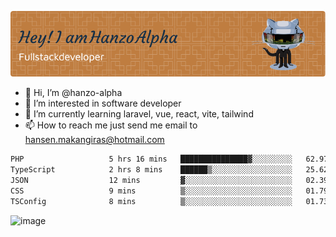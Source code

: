 ![Header](./github-header-image.png)

- 👋 Hi, I’m @hanzo-alpha
- 👀 I’m interested in software developer
- 🌱 I’m currently learning laravel, vue, react, vite, tailwind
- 📫 How to reach me just send me email to hansen.makangiras@hotmail.com 

<!---
hanzo-alpha/hanzo-alpha is a ✨ special ✨ repository because its `README.md` (this file) appears on your GitHub profile.
You can click the Preview link to take a look at your changes.
--->

<!--START_SECTION:waka-->

```txt
PHP                   5 hrs 16 mins   ███████████████▓░░░░░░░░░   62.97 %
TypeScript            2 hrs 8 mins    ██████▒░░░░░░░░░░░░░░░░░░   25.62 %
JSON                  12 mins         ▓░░░░░░░░░░░░░░░░░░░░░░░░   02.39 %
CSS                   9 mins          ▒░░░░░░░░░░░░░░░░░░░░░░░░   01.79 %
TSConfig              8 mins          ▒░░░░░░░░░░░░░░░░░░░░░░░░   01.73 %
```

<!--END_SECTION:waka-->

![image](https://github.com/hanzo-alpha/hanzo-alpha/assets/111342797/c4bd2977-6123-4017-8652-6e166259b484)

